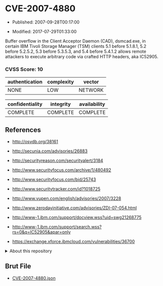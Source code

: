 # CVE-2007-4880

- Published: 2007-09-28T00:17:00

- Modified: 2017-07-29T01:33:00

Buffer overflow in the Client Acceptor Daemon (CAD), dsmcad.exe, in certain IBM Tivoli Storage Manager (TSM) clients 5.1 before 5.1.8.1, 5.2 before 5.2.5.2, 5.3 before 5.3.5.3, and 5.4 before 5.4.1.2 allows remote attackers to execute arbitrary code via crafted HTTP headers, aka IC52905.

### CVSS Score: **10**

| authentication | complexity | vector |
| --- | --- | --- |
| NONE | LOW | NETWORK |

| confidentiality | integrity | availability |
| --- | --- | --- |
| COMPLETE | COMPLETE | COMPLETE |

## References

* http://osvdb.org/38161

* http://secunia.com/advisories/26883

* http://securityreason.com/securityalert/3184

* http://www.securityfocus.com/archive/1/480492

* http://www.securityfocus.com/bid/25743

* http://www.securitytracker.com/id?1018725

* http://www.vupen.com/english/advisories/2007/3228

* http://www.zerodayinitiative.com/advisories/ZDI-07-054.html

* http://www-1.ibm.com/support/docview.wss?uid=swg21268775

* http://www-1.ibm.com/support/search.wss?rs=0&q=IC52905&apar=only

* https://exchange.xforce.ibmcloud.com/vulnerabilities/36700

<details>
<summary>About this repository</summary> 

  This repository is part of the project [Live Hack CVE](https://github.com/Live-Hack-CVE). Main website can be found [www.live-hack.org](https://www.live-hack.org) 
  
  Made by [Sn0wAlice](https://github.com/Sn0wAlice) for the people that care about security and need to have a feed of the latest CVEs. Hope you enjoy it, don't forget to star the repo and follow me on [Twitter](https://twitter.com/Sn0wAlice) and [Github](https://github.com/Sn0wAlice). And that is my [personnal website](https://www.alice-snow.me/)

  - [Home Page](https://github.com/Live-Hack-CVE)
  - [Framework](https://github.com/Live-Hack-CVE/cve-framework)
  - [CVE database](https://github.com/Live-Hack-CVE/full_database)
  - [Changelog](https://github.com/Live-Hack-CVE/Changelog)
</details>

## Brut File

* [CVE-2007-4880.json](https://raw.githubusercontent.com/Live-Hack-CVE/full_database/main/cves/2007/CVE-2007-4880.json)

